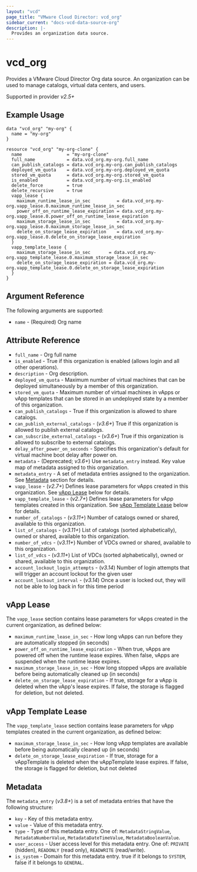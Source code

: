 ```yaml
---
layout: "vcd"
page_title: "VMware Cloud Director: vcd_org"
sidebar_current: "docs-vcd-data-source-org"
description: |-
  Provides an organization data source.
---
```


# vcd\_org

Provides a VMware Cloud Director Org data source. An organization can be used to manage catalogs, virtual
data centers, and users.

Supported in provider *v2.5+*

## Example Usage

```hcl
data "vcd_org" "my-org" {
  name = "my-org"
}

resource "vcd_org" "my-org-clone" {
  name                 = "my-org-clone"
  full_name            = data.vcd_org.my-org.full_name
  can_publish_catalogs = data.vcd_org.my-org.can_publish_catalogs
  deployed_vm_quota    = data.vcd_org.my-org.deployed_vm_quota
  stored_vm_quota      = data.vcd_org.my-org.stored_vm_quota
  is_enabled           = data.vcd_org.my-org.is_enabled
  delete_force         = true
  delete_recursive     = true
  vapp_lease {
    maximum_runtime_lease_in_sec          = data.vcd_org.my-org.vapp_lease.0.maximum_runtime_lease_in_sec
    power_off_on_runtime_lease_expiration = data.vcd_org.my-org.vapp_lease.0.power_off_on_runtime_lease_expiration
    maximum_storage_lease_in_sec          = data.vcd_org.my-org.vapp_lease.0.maximum_storage_lease_in_sec
    delete_on_storage_lease_expiration    = data.vcd_org.my-org.vapp_lease.0.delete_on_storage_lease_expiration
  }
  vapp_template_lease {
    maximum_storage_lease_in_sec       = data.vcd_org.my-org.vapp_template_lease.0.maximum_storage_lease_in_sec
    delete_on_storage_lease_expiration = data.vcd_org.my-org.vapp_template_lease.0.delete_on_storage_lease_expiration
  }
}

```

## Argument Reference

The following arguments are supported:

* `name` - (Required) Org name

## Attribute Reference

* `full_name` - Org full name
* `is_enabled` - True if this organization is enabled (allows login and all other operations).
* `description` - Org description.
* `deployed_vm_quota` - Maximum number of virtual machines that can be deployed simultaneously by a member of this organization.
* `stored_vm_quota` - Maximum number of virtual machines in vApps or vApp templates that can be stored in an undeployed state by a member of this organization.
* `can_publish_catalogs` - True if this organization is allowed to share catalogs.
* `can_publish_external_catalogs` - (*v3.6+*) True if this organization is allowed to publish external catalogs.
* `can_subscribe_external_catalogs` - (*v3.6+*) True if this organization is allowed to subscribe to external catalogs.
* `delay_after_power_on_seconds` - Specifies this organization's default for virtual machine boot delay after power on.
* `metadata` - (Deprecated; *v3.6+*) Use `metadata_entry` instead. Key value map of metadata assigned to this organization.
* `metadata_entry` - A set of metadata entries assigned to the organization. See [Metadata](#metadata) section for details.
* `vapp_lease` - (*v2.7+*) Defines lease parameters for vApps created in this organization. See [vApp Lease](#vapp-lease) below for details. 
* `vapp_template_lease` - (*v2.7+*) Defines lease parameters for vApp templates created in this organization. See [vApp Template Lease](#vapp-template-lease) below for details.
* `number_of_catalogs` - (*v3.11+*) Number of catalogs owned or shared, available to this organization.
* `list_of_catalogs` - (*v3.11+*) List of catalogs (sorted alphabetically), owned or shared, available to this organization.
* `number_of_vdcs` - (*v3.11+*) Number of VDCs owned or shared, available to this organization.
* `list_of_vdcs` - (*v3.11+*) List of VDCs (sorted alphabetically), owned or shared, available to this organization.
* `account_lockout_login_attempts` - (*v3.14*) Number of login attempts that will trigger an account lockout for the given user
* `account_lockout_interval` - (*v3.14*) Once a user is locked out, they will not be able to log back in for this time period

<a id="vapp-lease"></a>
## vApp Lease

The `vapp_lease` section contains lease parameters for vApps created in the current organization, as defined below:

* `maximum_runtime_lease_in_sec` - How long vApps can run before they are automatically stopped (in seconds)
* `power_off_on_runtime_lease_expiration` - When true, vApps are powered off when the runtime lease expires. When false, vApps are suspended when the runtime lease expires.
* `maximum_storage_lease_in_sec` - How long stopped vApps are available before being automatically cleaned up (in seconds)
* `delete_on_storage_lease_expiration` - If true, storage for a vApp is deleted when the vApp's lease expires. If false, the storage is flagged for deletion, but not deleted.

<a id="vapp-template-lease"></a>
## vApp Template Lease

The `vapp_template_lease` section contains lease parameters for vApp templates created in the current organization, as defined below:

* `maximum_storage_lease_in_sec` - How long vApp templates are available before being automatically cleaned up (in seconds)
* `delete_on_storage_lease_expiration` - If true, storage for a vAppTemplate is deleted when the vAppTemplate lease expires. If false, the storage is flagged for deletion, but not deleted

<a id="metadata"></a>
## Metadata

The `metadata_entry` (*v3.8+*) is a set of metadata entries that have the following structure:

* `key` - Key of this metadata entry.
* `value` - Value of this metadata entry.
* `type` - Type of this metadata entry. One of: `MetadataStringValue`, `MetadataNumberValue`, `MetadataDateTimeValue`, `MetadataBooleanValue`.
* `user_access` - User access level for this metadata entry. One of: `PRIVATE` (hidden), `READONLY` (read only), `READWRITE` (read/write).
* `is_system` - Domain for this metadata entry. true if it belongs to `SYSTEM`, false if it belongs to `GENERAL`.
